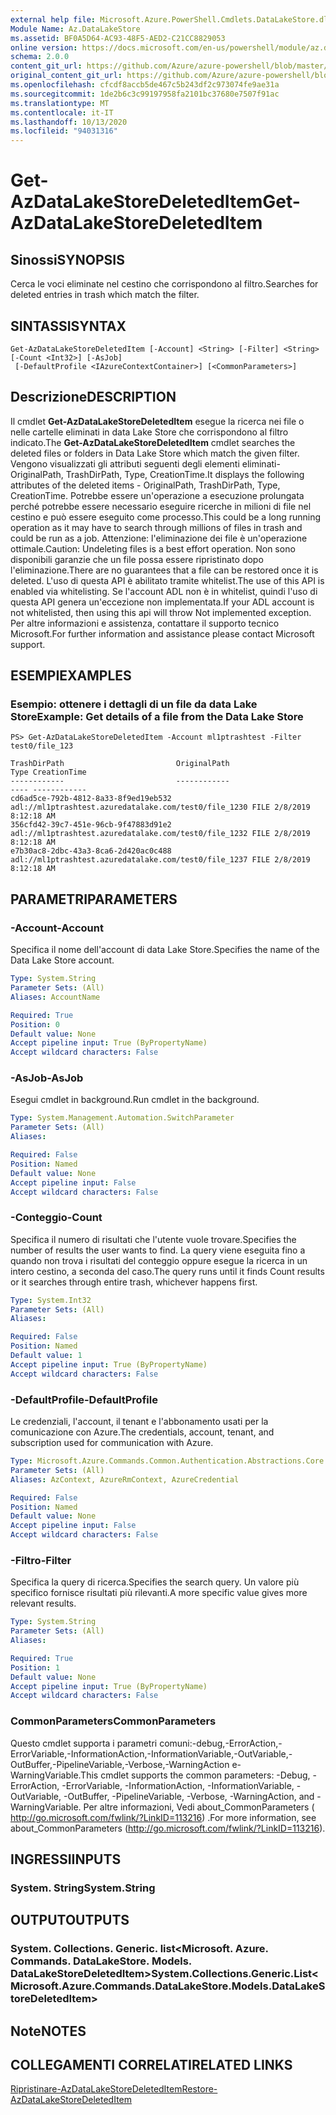 ```yaml
---
external help file: Microsoft.Azure.PowerShell.Cmdlets.DataLakeStore.dll-Help.xml
Module Name: Az.DataLakeStore
ms.assetid: BF0A5D64-AC93-48F5-AED2-C21CC8829053
online version: https://docs.microsoft.com/en-us/powershell/module/az.datalakestore/get-azdatalakestoredeleteditem
schema: 2.0.0
content_git_url: https://github.com/Azure/azure-powershell/blob/master/src/DataLakeStore/DataLakeStore/help/Get-AzDataLakeStoreDeletedItem.md
original_content_git_url: https://github.com/Azure/azure-powershell/blob/master/src/DataLakeStore/DataLakeStore/help/Get-AzDataLakeStoreDeletedItem.md
ms.openlocfilehash: cfcdf8accb5de467c5b243df2c973074fe9ae31a
ms.sourcegitcommit: 1de2b6c3c99197958fa2101bc37680e7507f91ac
ms.translationtype: MT
ms.contentlocale: it-IT
ms.lasthandoff: 10/13/2020
ms.locfileid: "94031316"
---
```

# <span data-ttu-id="98b74-101">Get-AzDataLakeStoreDeletedItem</span><span class="sxs-lookup"><span data-stu-id="98b74-101">Get-AzDataLakeStoreDeletedItem</span></span>

## <span data-ttu-id="98b74-102">Sinossi</span><span class="sxs-lookup"><span data-stu-id="98b74-102">SYNOPSIS</span></span>
<span data-ttu-id="98b74-103">Cerca le voci eliminate nel cestino che corrispondono al filtro.</span><span class="sxs-lookup"><span data-stu-id="98b74-103">Searches for deleted entries in trash which match the filter.</span></span>

## <span data-ttu-id="98b74-104">SINTASSI</span><span class="sxs-lookup"><span data-stu-id="98b74-104">SYNTAX</span></span>

```
Get-AzDataLakeStoreDeletedItem [-Account] <String> [-Filter] <String> [-Count <Int32>] [-AsJob]
 [-DefaultProfile <IAzureContextContainer>] [<CommonParameters>]
```

## <span data-ttu-id="98b74-105">Descrizione</span><span class="sxs-lookup"><span data-stu-id="98b74-105">DESCRIPTION</span></span>
<span data-ttu-id="98b74-106">Il cmdlet **Get-AzDataLakeStoreDeletedItem** esegue la ricerca nei file o nelle cartelle eliminati in data Lake Store che corrispondono al filtro indicato.</span><span class="sxs-lookup"><span data-stu-id="98b74-106">The **Get-AzDataLakeStoreDeletedItem** cmdlet searches the deleted files or folders in Data Lake Store which match the given filter.</span></span>
<span data-ttu-id="98b74-107">Vengono visualizzati gli attributi seguenti degli elementi eliminati-OriginalPath, TrashDirPath, Type, CreationTime.</span><span class="sxs-lookup"><span data-stu-id="98b74-107">It displays the following attributes of the deleted items - OriginalPath, TrashDirPath, Type, CreationTime.</span></span>
<span data-ttu-id="98b74-108">Potrebbe essere un'operazione a esecuzione prolungata perché potrebbe essere necessario eseguire ricerche in milioni di file nel cestino e può essere eseguito come processo.</span><span class="sxs-lookup"><span data-stu-id="98b74-108">This could be a long running operation as it may have to search through millions of files in trash and could be run as a job.</span></span>
<span data-ttu-id="98b74-109">Attenzione: l'eliminazione dei file è un'operazione ottimale.</span><span class="sxs-lookup"><span data-stu-id="98b74-109">Caution: Undeleting files is a best effort operation.</span></span> <span data-ttu-id="98b74-110">Non sono disponibili garanzie che un file possa essere ripristinato dopo l'eliminazione.</span><span class="sxs-lookup"><span data-stu-id="98b74-110">There are no guarantees that a file can be restored once it is deleted.</span></span> <span data-ttu-id="98b74-111">L'uso di questa API è abilitato tramite whitelist.</span><span class="sxs-lookup"><span data-stu-id="98b74-111">The use of this API is enabled via whitelisting.</span></span> <span data-ttu-id="98b74-112">Se l'account ADL non è in whitelist, quindi l'uso di questa API genera un'eccezione non implementata.</span><span class="sxs-lookup"><span data-stu-id="98b74-112">If your ADL account is not whitelisted, then using this api will throw Not implemented exception.</span></span> <span data-ttu-id="98b74-113">Per altre informazioni e assistenza, contattare il supporto tecnico Microsoft.</span><span class="sxs-lookup"><span data-stu-id="98b74-113">For further information and assistance please contact Microsoft support.</span></span>

## <span data-ttu-id="98b74-114">ESEMPI</span><span class="sxs-lookup"><span data-stu-id="98b74-114">EXAMPLES</span></span>

### <span data-ttu-id="98b74-115">Esempio: ottenere i dettagli di un file da data Lake Store</span><span class="sxs-lookup"><span data-stu-id="98b74-115">Example: Get details of a file from the Data Lake Store</span></span>
```
PS> Get-AzDataLakeStoreDeletedItem -Account ml1ptrashtest -Filter test0/file_123

TrashDirPath                         OriginalPath                                          Type CreationTime
------------                         ------------                                          ---- ------------
cd6ad5ce-792b-4812-8a33-8f9ed19eb532 adl://ml1ptrashtest.azuredatalake.com/test0/file_1230 FILE 2/8/2019 8:12:18 AM
356cfd42-39c7-451e-96cb-9f47883d91e2 adl://ml1ptrashtest.azuredatalake.com/test0/file_1232 FILE 2/8/2019 8:12:18 AM
e7b30ac8-2dbc-43a3-8ca6-2d420ac0c488 adl://ml1ptrashtest.azuredatalake.com/test0/file_1237 FILE 2/8/2019 8:12:18 AM
```

## <span data-ttu-id="98b74-116">PARAMETRI</span><span class="sxs-lookup"><span data-stu-id="98b74-116">PARAMETERS</span></span>

### <span data-ttu-id="98b74-117">-Account</span><span class="sxs-lookup"><span data-stu-id="98b74-117">-Account</span></span>
<span data-ttu-id="98b74-118">Specifica il nome dell'account di data Lake Store.</span><span class="sxs-lookup"><span data-stu-id="98b74-118">Specifies the name of the Data Lake Store account.</span></span>

```yaml
Type: System.String
Parameter Sets: (All)
Aliases: AccountName

Required: True
Position: 0
Default value: None
Accept pipeline input: True (ByPropertyName)
Accept wildcard characters: False
```

### <span data-ttu-id="98b74-119">-AsJob</span><span class="sxs-lookup"><span data-stu-id="98b74-119">-AsJob</span></span>
<span data-ttu-id="98b74-120">Esegui cmdlet in background.</span><span class="sxs-lookup"><span data-stu-id="98b74-120">Run cmdlet in the background.</span></span>

```yaml
Type: System.Management.Automation.SwitchParameter
Parameter Sets: (All)
Aliases:

Required: False
Position: Named
Default value: None
Accept pipeline input: False
Accept wildcard characters: False
```

### <span data-ttu-id="98b74-121">-Conteggio</span><span class="sxs-lookup"><span data-stu-id="98b74-121">-Count</span></span>
<span data-ttu-id="98b74-122">Specifica il numero di risultati che l'utente vuole trovare.</span><span class="sxs-lookup"><span data-stu-id="98b74-122">Specifies the number of results the user wants to find.</span></span> <span data-ttu-id="98b74-123">La query viene eseguita fino a quando non trova i risultati del conteggio oppure esegue la ricerca in un intero cestino, a seconda del caso.</span><span class="sxs-lookup"><span data-stu-id="98b74-123">The query runs until it finds Count results or it searches through entire trash, whichever happens first.</span></span>

```yaml
Type: System.Int32
Parameter Sets: (All)
Aliases:

Required: False
Position: Named
Default value: 1
Accept pipeline input: True (ByPropertyName)
Accept wildcard characters: False
```

### <span data-ttu-id="98b74-124">-DefaultProfile</span><span class="sxs-lookup"><span data-stu-id="98b74-124">-DefaultProfile</span></span>
<span data-ttu-id="98b74-125">Le credenziali, l'account, il tenant e l'abbonamento usati per la comunicazione con Azure.</span><span class="sxs-lookup"><span data-stu-id="98b74-125">The credentials, account, tenant, and subscription used for communication with Azure.</span></span>

```yaml
Type: Microsoft.Azure.Commands.Common.Authentication.Abstractions.Core.IAzureContextContainer
Parameter Sets: (All)
Aliases: AzContext, AzureRmContext, AzureCredential

Required: False
Position: Named
Default value: None
Accept pipeline input: False
Accept wildcard characters: False
```

### <span data-ttu-id="98b74-126">-Filtro</span><span class="sxs-lookup"><span data-stu-id="98b74-126">-Filter</span></span>
<span data-ttu-id="98b74-127">Specifica la query di ricerca.</span><span class="sxs-lookup"><span data-stu-id="98b74-127">Specifies the search query.</span></span> <span data-ttu-id="98b74-128">Un valore più specifico fornisce risultati più rilevanti.</span><span class="sxs-lookup"><span data-stu-id="98b74-128">A more specific value gives more relevant results.</span></span>

```yaml
Type: System.String
Parameter Sets: (All)
Aliases:

Required: True
Position: 1
Default value: None
Accept pipeline input: True (ByPropertyName)
Accept wildcard characters: False
```

### <span data-ttu-id="98b74-129">CommonParameters</span><span class="sxs-lookup"><span data-stu-id="98b74-129">CommonParameters</span></span>
<span data-ttu-id="98b74-130">Questo cmdlet supporta i parametri comuni:-debug,-ErrorAction,-ErrorVariable,-InformationAction,-InformationVariable,-OutVariable,-OutBuffer,-PipelineVariable,-Verbose,-WarningAction e-WarningVariable.</span><span class="sxs-lookup"><span data-stu-id="98b74-130">This cmdlet supports the common parameters: -Debug, -ErrorAction, -ErrorVariable, -InformationAction, -InformationVariable, -OutVariable, -OutBuffer, -PipelineVariable, -Verbose, -WarningAction, and -WarningVariable.</span></span> <span data-ttu-id="98b74-131">Per altre informazioni, Vedi about_CommonParameters ( http://go.microsoft.com/fwlink/?LinkID=113216) .</span><span class="sxs-lookup"><span data-stu-id="98b74-131">For more information, see about_CommonParameters (http://go.microsoft.com/fwlink/?LinkID=113216).</span></span>

## <span data-ttu-id="98b74-132">INGRESSI</span><span class="sxs-lookup"><span data-stu-id="98b74-132">INPUTS</span></span>

### <span data-ttu-id="98b74-133">System. String</span><span class="sxs-lookup"><span data-stu-id="98b74-133">System.String</span></span>

## <span data-ttu-id="98b74-134">OUTPUT</span><span class="sxs-lookup"><span data-stu-id="98b74-134">OUTPUTS</span></span>

### <span data-ttu-id="98b74-135">System. Collections. Generic. list<Microsoft. Azure. Commands. DataLakeStore. Models. DataLakeStoreDeletedItem></span><span class="sxs-lookup"><span data-stu-id="98b74-135">System.Collections.Generic.List<Microsoft.Azure.Commands.DataLakeStore.Models.DataLakeStoreDeletedItem></span></span>

## <span data-ttu-id="98b74-136">Note</span><span class="sxs-lookup"><span data-stu-id="98b74-136">NOTES</span></span>

## <span data-ttu-id="98b74-137">COLLEGAMENTI CORRELATI</span><span class="sxs-lookup"><span data-stu-id="98b74-137">RELATED LINKS</span></span>

[<span data-ttu-id="98b74-138">Ripristinare-AzDataLakeStoreDeletedItem</span><span class="sxs-lookup"><span data-stu-id="98b74-138">Restore-AzDataLakeStoreDeletedItem</span></span>](./Restore-AzDataLakeStoreDeletedItem.md)